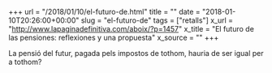 +++
url = "/2018/01/10/el-futuro-de.html"
title = ""
date = "2018-01-10T20:26:00+00:00"
slug = "el-futuro-de"
tags = ["retalls"]
x_url = "http://www.lapaginadefinitiva.com/aboix/?p=1457"
x_title = "El futuro de las pensiones: reflexiones y una propuesta"
x_source = ""
+++


La pensió del futur, pagada pels impostos de tothom, hauria de ser igual per a tothom?

